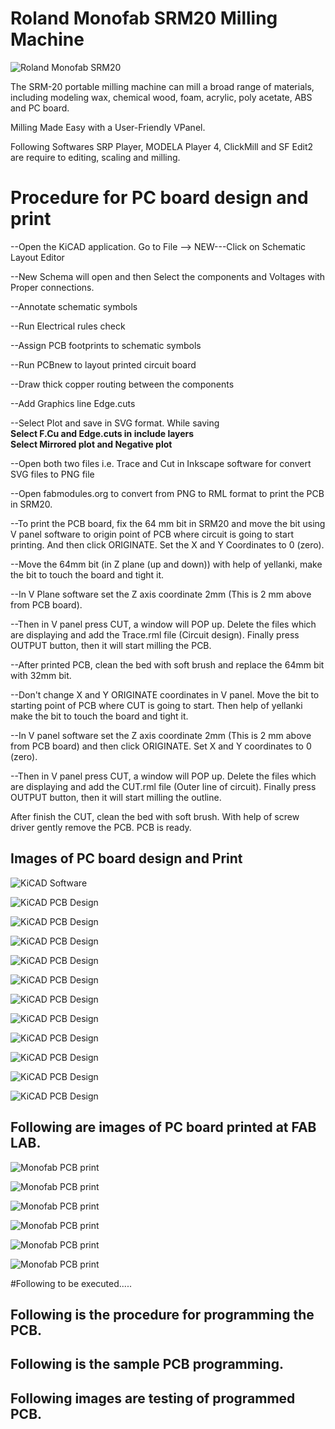 # Roland Monofab SRM20 Milling Machine <br>
![Roland Monofab SRM20](img/monofab_SRM20.jpg)<br>

The SRM-20 portable milling machine can mill a broad range of materials, including modeling wax, chemical wood, foam, acrylic, poly acetate, ABS and PC board. <br>

Milling Made Easy with a User-Friendly VPanel.<br>

Following Softwares SRP Player, MODELA Player 4, ClickMill and SF Edit2 are require to editing, scaling and milling.<br>

# Procedure for PC board design and print <br>
--Open the KiCAD application. Go to File --> NEW---Click on Schematic Layout Editor<br>

--New Schema will open and then Select the components and Voltages with Proper connections.<br>

--Annotate schematic symbols <br>

--Run Electrical rules check <br>

--Assign PCB footprints to schematic symbols<br>

--Run PCBnew to layout printed circuit board <br>

--Draw thick copper routing between the components<br>

--Add Graphics line Edge.cuts <br>

--Select Plot and save in SVG format. While saving <br>
    **Select F.Cu and Edge.cuts in include layers** <br>
    **Select Mirrored plot and Negative plot** <br>

--Open both two files i.e. Trace and Cut in Inkscape software for convert SVG files to PNG file <br>

--Open fabmodules.org to convert from PNG to RML format to print the PCB in SRM20.<br>

--To print the PCB board, fix the 64 mm bit in SRM20 and move the bit using V panel software to origin point of PCB where circuit is going to start printing. And then click ORIGINATE. Set the X and Y Coordinates to 0 (zero).<br>

--Move the 64mm bit (in Z plane (up and down)) with help of yellanki, make the bit to touch the board and tight it.<br>

--In V Plane software set the Z axis coordinate 2mm (This is 2 mm above from PCB board).<br>

--Then in V panel press CUT, a window will POP up. Delete the files which are displaying and add the Trace.rml file (Circuit design). Finally press OUTPUT button, then it will start milling the PCB.<br>

--After printed PCB, clean the bed with soft brush and replace the 64mm bit with 32mm bit.<br>

--Don't change X and Y ORIGINATE coordinates in V panel. Move the bit to starting point of PCB where CUT is going to start. Then help of yellanki make the bit to touch the board and tight it.<br>

--In V panel software set the Z axis coordinate 2mm (This is 2 mm above from PCB board) and then click ORIGINATE. Set X and Y coordinates to 0 (zero).<br>

--Then in V panel press CUT, a window will POP up. Delete the files which are displaying and add the CUT.rml file (Outer line of circuit). Finally press OUTPUT button, then it will start milling the outline.<br>

After finish the CUT, clean the bed with soft brush. With help of screw driver gently remove the PCB. PCB is ready.<br>

## Images of PC board design and Print <br>
![KiCAD Software](img/Kicad-schematiclayout-1.jpg)<br>

![KiCAD PCB Design](img/Add_Componets-2.jpg)<br>

![KiCAD PCB Design](img/Annotate-electricals-rules-check-3.jpg)<br>

![KiCAD PCB Design](img/Assign-PCB-footprints-to-schematic-symbols-4.jpg)<br>

![KiCAD PCB Design](img/PCBlayout-with-normal-connections-6.jpg)<br>

![KiCAD PCB Design](img/PCBlayout-with-copper-routing-7.jpg)<br>

![KiCAD PCB Design](img/PCBlayout-edgeCuts-8.jpg)<br>

![KiCAD PCB Design](img/PCBplot-in-svg-format-9.jpg)<br>

![KiCAD PCB Design](img/inkscape_PCBplot-svg2png_trace-10.jpg)<br>

![KiCAD PCB Design](img/inkscape_PCBplot-svg2png_cut-11.jpg)<br>

![KiCAD PCB Design](img/fabmodules-png2rml_trace-12.jpg)<br>

![KiCAD PCB Design](img/fabmodules-png2rml_cut-13.jpg)<br>

## Following are images of PC board printed at FAB LAB. <br>

![Monofab PCB print](img/Vplane-settings-14.jpg)<br>

![Monofab PCB print](img/Circuit-print-on-board-15.jpg)<br>

![Monofab PCB print](img/PCB-016.jpg)<br>

![Monofab PCB print](img/PCB-17.jpg)<br>

![Monofab PCB print](img/tools-for-pcb-design-18.jpg)<br>

![Monofab PCB print](img/Soldered-PCB-19.jpg)<br>

#Following to be executed.....

## Following is the procedure for programming the PCB. <br> 

## Following is the sample PCB programming. <br>

## Following images are testing of programmed PCB. <br>